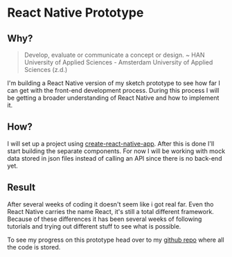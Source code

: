 # React Native Prototype
## Why?
> Develop, evaluate or communicate a concept or design.  ~ HAN University of Applied Sciences - Amsterdam University of Applied Sciences (z.d.)

I'm building a React Native version of my sketch prototype to see how far I can get with the front-end development process. During this process I will be getting a broader understanding of React Native and how to implement it.

## How?
I will set up a project using [create-react-native-app](https://github.com/react-community/create-react-native-app). After this is done I'll start building the separate components. For now I will be working with mock data stored in json files instead of calling an API since there is no back-end yet.

## Result
After several weeks of coding it doesn't seem like i got real far. Even tho React Native carries the name React, it's still a total different framework. Because of these differences it has been several weeks of following tutorials and trying out different stuff to see what is possible.

To see my progress on this prototype head over to my [github repo](https://github.com/IanCStewart/ruis-loyalty-app) where all the code is stored.
